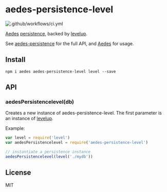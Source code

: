 # aedes-persistence-level

![.github/workflows/ci.yml](https://github.com/moscajs/aedes-persistence-level/workflows/.github/workflows/ci.yml/badge.svg)

[Aedes][aedes] [persistence][persistence], backed by [levelup][levelup].

See [aedes-persistence][persistence] for the full API, and [Aedes][aedes] for usage.

## Install

```
npm i aedes aedes-persistence-level level --save
```

## API

<a name="constructor"></a>
### aedesPersistencelevel(db)

Creates a new instance of aedes-persistence-level.
The first parameter is an instance of [levelup][levelup].

Example:

```js
var level = require('level')
var aedesPersistencelevel = require('aedes-persistence-level')

// instantiate a persistence instance
aedesPersistencelevel(level('./mydb'))
```

## License

MIT

[aedes]: https://github.com/mcollina/aedes
[persistence]: https://github.com/mcollina/aedes-persistence
[levelup]: http://npm.im/levelup
